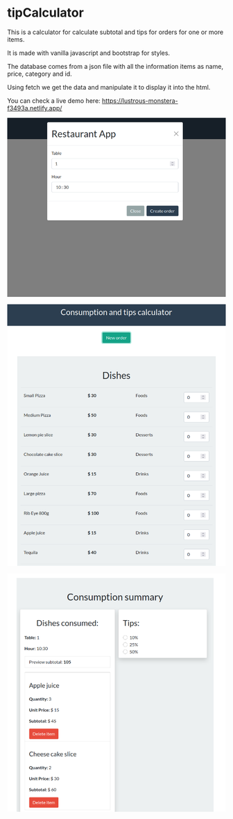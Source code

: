 # tipCalculator
This is a calculator for calculate subtotal and tips for orders for one or more items.

It is made with vanilla javascript and bootstrap for styles.

The database comes from a json file with all the information items as name, price, category and id.

Using fetch we get the data and manipulate it to display it into the html.

You can check a live demo here: https://lustrous-monstera-f3493a.netlify.app/

![](images/modal.png)

![](images/items.png)

![](images/summary.png)
